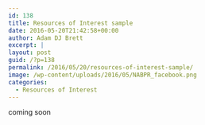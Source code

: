 ```yaml
---
id: 138
title: Resources of Interest sample
date: 2016-05-20T21:42:58+00:00
author: Adam DJ Brett
excerpt: |
layout: post
guid: /?p=138
permalink: /2016/05/20/resources-of-interest-sample/
image: /wp-content/uploads/2016/05/NABPR_facebook.png
categories:
  - Resources of Interest
---
```

coming soon